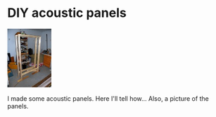 # DIY acoustic panels

![Panels](thumb.jpg)

I made some acoustic panels. Here I'll tell how... Also, a picture of the panels.
